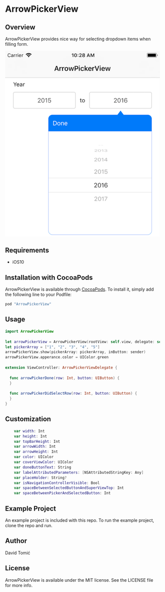 # ArrowPickerView

## Overview

ArrowPickerView provides nice way for selecting dropdown items when filling form.

![](image.png?raw=true "ArrowPickerView screenshot")

## Requirements
* iOS10

## Installation with CocoaPods

ArrowPickerView is available through [CocoaPods](http://cocoapods.org). To install
it, simply add the following line to your Podfile:

```ruby
pod "ArrowPickerView"
```

## Usage

```Swift
import ArrowPickerView

let arrowPickerView = ArrowPickerView(rootView: self.view, delegate: self)
let pickerArray = ["1", "2", "3", "4", "5"]
arrowPickerView.show(pickerArray: pickerArray, inButton: sender)
arrowPickerView.apperance.color = UIColor.green

extension ViewController: ArrowPickerViewDelegate {
  
  func arrowPickerDone(row: Int, button: UIButton) {
  }
  
  func arrowPickerDidSelectRow(row: Int, button: UIButton) {
  }
}
```

## Customization
```Swift
    var width: Int 
    var height: Int 
    var topBarHeight: Int 
    var arrowWidth: Int 
    var arrowHeight: Int 
    var color: UIColor 
    var coverViewColor: UIColor 
    var doneButtonText: String 
    var labelAttributedParameters: [NSAttributedStringKey: Any] 
    var placeHolder: String? 
    var isNavigationControllerVisible: Bool 
    var spaceBetweenSelectedButtonAndSuperViewTop: Int
    var spaceBetweenPickerAndSelectedButton: Int
```

## Example Project

An example project is included with this repo.  To run the example project, clone the repo and run.

## Author

David Tomić

## License

ArrowPickerView is available under the MIT license. See the LICENSE file for more info.
